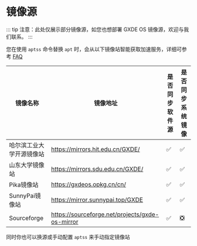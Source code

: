 # 镜像源

::: tip
注意：此处仅展示部分镜像源，如您也想部署 GXDE OS 镜像源，欢迎与我们联系。
:::

您在使用 `aptss` 命令替换 `apt` 时，会从以下镜像站智能获取加速服务，详细可参考 [FAQ](/install/faq)

| 镜像名称 | 镜像地址 | 是否同步软件源 | 是否同步系统镜像 |
| --- | --- | --- | --- |
| 哈尔滨工业大学开源镜像站 | https://mirrors.hit.edu.cn/GXDE/ | ✅ | ✅ |
| 山东大学镜像站 | https://mirrors.sdu.edu.cn/GXDE/ | ✅ | ✅ |
| Pika镜像站 | https://gxdeos.opkg.cn/cn/ | ✅ | ✅ |
| SunnyPai镜像站 | https://mirror.sunnypai.top/GXDE | ✅ | ✅ |
| Sourceforge | https://sourceforge.net/projects/gxde-os-mirror | ✅ | ❎ |

同时你也可以换源或手动配置 `aptss` 来手动指定镜像站